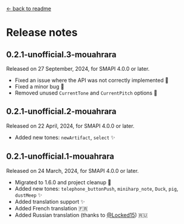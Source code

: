 ﻿[← back to readme](../README.md)

# Release notes

## 0.2.1-unofficial.3-mouahrara
Released on 27 September, 2024, for SMAPI 4.0.0 or later.
* Fixed an issue where the API was not correctly implemented 🔧
* Fixed a minor bug 🔧
* Removed unused `CurrentTone` and `CurrentPitch` options 🧹

## 0.2.1-unofficial.2-mouahrara
Released on 22 April, 2024, for SMAPI 4.0.0 or later.
* Added new tones: `newArtifact`, `select` ✨

## 0.2.1-unofficial.1-mouahrara
Released on 24 March, 2024, for SMAPI 4.0.0 or later.
* Migrated to 1.6.0 and project cleanup 🚀
* Added new tones: `telephone_buttonPush`, `miniharp_note`, `Duck`, `pig`, `dustMeep` ✨
* Added translation support ✨
* Added French translation 🇫🇷
* Added Russian translation (thanks to [@Locked15](https://github.com/Locked15)) 🇷🇺
